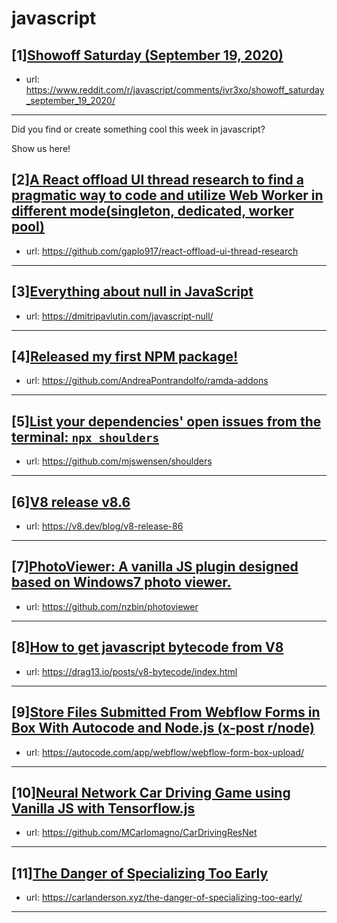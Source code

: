 # javascript
## [1][Showoff Saturday (September 19, 2020)](https://www.reddit.com/r/javascript/comments/ivr3xo/showoff_saturday_september_19_2020/)
- url: https://www.reddit.com/r/javascript/comments/ivr3xo/showoff_saturday_september_19_2020/
---
Did you find or create something cool this week in javascript? 

Show us here!
## [2][A React offload UI thread research to find a pragmatic way to code and utilize Web Worker in different mode(singleton, dedicated, worker pool)](https://www.reddit.com/r/javascript/comments/ixdg7k/a_react_offload_ui_thread_research_to_find_a/)
- url: https://github.com/gaplo917/react-offload-ui-thread-research
---

## [3][Everything about null in JavaScript](https://www.reddit.com/r/javascript/comments/ixm27s/everything_about_null_in_javascript/)
- url: https://dmitripavlutin.com/javascript-null/
---

## [4][Released my first NPM package!](https://www.reddit.com/r/javascript/comments/ixkr32/released_my_first_npm_package/)
- url: https://github.com/AndreaPontrandolfo/ramda-addons
---

## [5][List your dependencies' open issues from the terminal: `npx shoulders`](https://www.reddit.com/r/javascript/comments/ixmfiw/list_your_dependencies_open_issues_from_the/)
- url: https://github.com/mjswensen/shoulders
---

## [6][V8 release v8.6](https://www.reddit.com/r/javascript/comments/ix5mz4/v8_release_v86/)
- url: https://v8.dev/blog/v8-release-86
---

## [7][PhotoViewer: A vanilla JS plugin designed based on Windows7 photo viewer.](https://www.reddit.com/r/javascript/comments/ixlxoh/photoviewer_a_vanilla_js_plugin_designed_based_on/)
- url: https://github.com/nzbin/photoviewer
---

## [8][How to get javascript bytecode from V8](https://www.reddit.com/r/javascript/comments/ixle6m/how_to_get_javascript_bytecode_from_v8/)
- url: https://drag13.io/posts/v8-bytecode/index.html
---

## [9][Store Files Submitted From Webflow Forms in Box With Autocode and Node.js (x-post r/node)](https://www.reddit.com/r/javascript/comments/ixj8ur/store_files_submitted_from_webflow_forms_in_box/)
- url: https://autocode.com/app/webflow/webflow-form-box-upload/
---

## [10][Neural Network Car Driving Game using Vanilla JS with Tensorflow.js](https://www.reddit.com/r/javascript/comments/ixncn9/neural_network_car_driving_game_using_vanilla_js/)
- url: https://github.com/MCarlomagno/CarDrivingResNet
---

## [11][The Danger of Specializing Too Early](https://www.reddit.com/r/javascript/comments/ixmwyk/the_danger_of_specializing_too_early/)
- url: https://carlanderson.xyz/the-danger-of-specializing-too-early/
---

